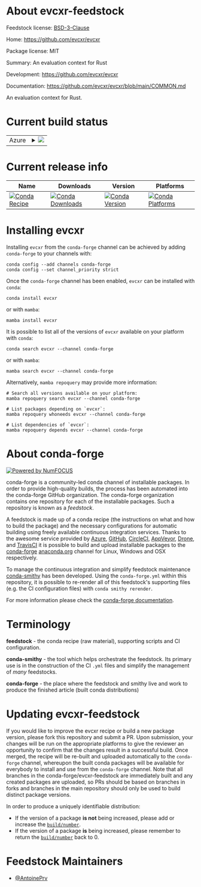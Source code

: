 About evcxr-feedstock
=====================

Feedstock license: [BSD-3-Clause](https://github.com/conda-forge/evcxr-feedstock/blob/main/LICENSE.txt)

Home: https://github.com/evcxr/evcxr

Package license: MIT

Summary: An evaluation context for Rust

Development: https://github.com/evcxr/evcxr

Documentation: https://github.com/evcxr/evcxr/blob/main/COMMON.md

An evaluation context for Rust.

Current build status
====================


<table>
    
  <tr>
    <td>Azure</td>
    <td>
      <details>
        <summary>
          <a href="https://dev.azure.com/conda-forge/feedstock-builds/_build/latest?definitionId=23996&branchName=main">
            <img src="https://dev.azure.com/conda-forge/feedstock-builds/_apis/build/status/evcxr-feedstock?branchName=main">
          </a>
        </summary>
        <table>
          <thead><tr><th>Variant</th><th>Status</th></tr></thead>
          <tbody><tr>
              <td>linux_64</td>
              <td>
                <a href="https://dev.azure.com/conda-forge/feedstock-builds/_build/latest?definitionId=23996&branchName=main">
                  <img src="https://dev.azure.com/conda-forge/feedstock-builds/_apis/build/status/evcxr-feedstock?branchName=main&jobName=linux&configuration=linux%20linux_64_" alt="variant">
                </a>
              </td>
            </tr><tr>
              <td>linux_aarch64</td>
              <td>
                <a href="https://dev.azure.com/conda-forge/feedstock-builds/_build/latest?definitionId=23996&branchName=main">
                  <img src="https://dev.azure.com/conda-forge/feedstock-builds/_apis/build/status/evcxr-feedstock?branchName=main&jobName=linux&configuration=linux%20linux_aarch64_" alt="variant">
                </a>
              </td>
            </tr><tr>
              <td>osx_64</td>
              <td>
                <a href="https://dev.azure.com/conda-forge/feedstock-builds/_build/latest?definitionId=23996&branchName=main">
                  <img src="https://dev.azure.com/conda-forge/feedstock-builds/_apis/build/status/evcxr-feedstock?branchName=main&jobName=osx&configuration=osx%20osx_64_" alt="variant">
                </a>
              </td>
            </tr><tr>
              <td>osx_arm64</td>
              <td>
                <a href="https://dev.azure.com/conda-forge/feedstock-builds/_build/latest?definitionId=23996&branchName=main">
                  <img src="https://dev.azure.com/conda-forge/feedstock-builds/_apis/build/status/evcxr-feedstock?branchName=main&jobName=osx&configuration=osx%20osx_arm64_" alt="variant">
                </a>
              </td>
            </tr>
          </tbody>
        </table>
      </details>
    </td>
  </tr>
</table>

Current release info
====================

| Name | Downloads | Version | Platforms |
| --- | --- | --- | --- |
| [![Conda Recipe](https://img.shields.io/badge/recipe-evcxr-green.svg)](https://anaconda.org/conda-forge/evcxr) | [![Conda Downloads](https://img.shields.io/conda/dn/conda-forge/evcxr.svg)](https://anaconda.org/conda-forge/evcxr) | [![Conda Version](https://img.shields.io/conda/vn/conda-forge/evcxr.svg)](https://anaconda.org/conda-forge/evcxr) | [![Conda Platforms](https://img.shields.io/conda/pn/conda-forge/evcxr.svg)](https://anaconda.org/conda-forge/evcxr) |

Installing evcxr
================

Installing `evcxr` from the `conda-forge` channel can be achieved by adding `conda-forge` to your channels with:

```
conda config --add channels conda-forge
conda config --set channel_priority strict
```

Once the `conda-forge` channel has been enabled, `evcxr` can be installed with `conda`:

```
conda install evcxr
```

or with `mamba`:

```
mamba install evcxr
```

It is possible to list all of the versions of `evcxr` available on your platform with `conda`:

```
conda search evcxr --channel conda-forge
```

or with `mamba`:

```
mamba search evcxr --channel conda-forge
```

Alternatively, `mamba repoquery` may provide more information:

```
# Search all versions available on your platform:
mamba repoquery search evcxr --channel conda-forge

# List packages depending on `evcxr`:
mamba repoquery whoneeds evcxr --channel conda-forge

# List dependencies of `evcxr`:
mamba repoquery depends evcxr --channel conda-forge
```


About conda-forge
=================

[![Powered by
NumFOCUS](https://img.shields.io/badge/powered%20by-NumFOCUS-orange.svg?style=flat&colorA=E1523D&colorB=007D8A)](https://numfocus.org)

conda-forge is a community-led conda channel of installable packages.
In order to provide high-quality builds, the process has been automated into the
conda-forge GitHub organization. The conda-forge organization contains one repository
for each of the installable packages. Such a repository is known as a *feedstock*.

A feedstock is made up of a conda recipe (the instructions on what and how to build
the package) and the necessary configurations for automatic building using freely
available continuous integration services. Thanks to the awesome service provided by
[Azure](https://azure.microsoft.com/en-us/services/devops/), [GitHub](https://github.com/),
[CircleCI](https://circleci.com/), [AppVeyor](https://www.appveyor.com/),
[Drone](https://cloud.drone.io/welcome), and [TravisCI](https://travis-ci.com/)
it is possible to build and upload installable packages to the
[conda-forge](https://anaconda.org/conda-forge) [anaconda.org](https://anaconda.org/)
channel for Linux, Windows and OSX respectively.

To manage the continuous integration and simplify feedstock maintenance
[conda-smithy](https://github.com/conda-forge/conda-smithy) has been developed.
Using the ``conda-forge.yml`` within this repository, it is possible to re-render all of
this feedstock's supporting files (e.g. the CI configuration files) with ``conda smithy rerender``.

For more information please check the [conda-forge documentation](https://conda-forge.org/docs/).

Terminology
===========

**feedstock** - the conda recipe (raw material), supporting scripts and CI configuration.

**conda-smithy** - the tool which helps orchestrate the feedstock.
                   Its primary use is in the construction of the CI ``.yml`` files
                   and simplify the management of *many* feedstocks.

**conda-forge** - the place where the feedstock and smithy live and work to
                  produce the finished article (built conda distributions)


Updating evcxr-feedstock
========================

If you would like to improve the evcxr recipe or build a new
package version, please fork this repository and submit a PR. Upon submission,
your changes will be run on the appropriate platforms to give the reviewer an
opportunity to confirm that the changes result in a successful build. Once
merged, the recipe will be re-built and uploaded automatically to the
`conda-forge` channel, whereupon the built conda packages will be available for
everybody to install and use from the `conda-forge` channel.
Note that all branches in the conda-forge/evcxr-feedstock are
immediately built and any created packages are uploaded, so PRs should be based
on branches in forks and branches in the main repository should only be used to
build distinct package versions.

In order to produce a uniquely identifiable distribution:
 * If the version of a package **is not** being increased, please add or increase
   the [``build/number``](https://docs.conda.io/projects/conda-build/en/latest/resources/define-metadata.html#build-number-and-string).
 * If the version of a package **is** being increased, please remember to return
   the [``build/number``](https://docs.conda.io/projects/conda-build/en/latest/resources/define-metadata.html#build-number-and-string)
   back to 0.

Feedstock Maintainers
=====================

* [@AntoinePrv](https://github.com/AntoinePrv/)

